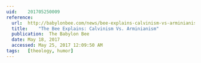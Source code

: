 ```yaml
---
uid:	201705250009
reference:
  url:	http://babylonbee.com/news/bee-explains-calvinism-vs-arminianism/
  title:	"The Bee Explains: Calvinism Vs. Arminianism"
  publication:	The Babylon Bee
  date:	May 18, 2017
  accessed:	May 25, 2017 12:09:50 AM
tags:	[theology, humor]
---
```

